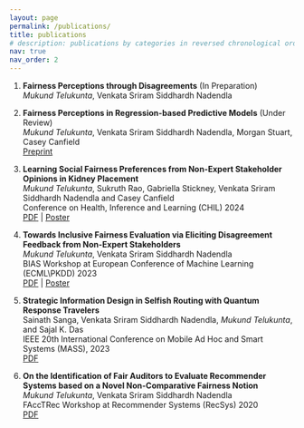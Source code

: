 ```yaml
---
layout: page
permalink: /publications/
title: publications
# description: publications by categories in reversed chronological order. generated by jekyll-scholar.
nav: true
nav_order: 2
---
```


1. **Fairness Perceptions through Disagreements** (In Preparation)\
   *Mukund Telukunta*, Venkata Sriram Siddhardh Nadendla

2. **Fairness Perceptions in Regression-based Predictive Models** (Under Review)\
   *Mukund Telukunta*, Venkata Sriram Siddhardh Nadendla, Morgan Stuart, Casey Canfield\
   [Preprint](https://arxiv.org/abs/2505.04886)

3. **Learning Social Fairness Preferences from Non-Expert Stakeholder Opinions in Kidney Placement**\
   *Mukund Telukunta*, Sukruth Rao, Gabriella Stickney, Venkata Sriram Siddhardh Nadendla and Casey Canfield\
   Conference on Health, Inference and Learning (CHIL) 2024\
   [PDF](https://proceedings.mlr.press/v248/telukunta24a.html) | [Poster](/mukund0911.github.io/assets/pdf/CHIL_Poster_Final.pdf) 

<!-- 2. **Driver Fatigue Prediction using Randomly Activated Neural Networks for Smart Ridesharing Platforms** (Under Review)\
   Sree Pooja Akula, *Mukund Telukunta*, and Venkata Sriram Siddhardh Nadendla\
   IEEE Transactions on Intelligent Transportation Systems, 2024 \
   [Preprint] -->

4. **Towards Inclusive Fairness Evaluation via Eliciting Disagreement Feedback from Non-Expert Stakeholders**\
   *Mukund Telukunta*, Venkata Sriram Siddhardh Nadendla\
   BIAS Workshop at European Conference of Machine Learning (ECML\PKDD) 2023\
   [PDF](https://arxiv.org/pdf/2304.03801) | [Poster](/mukund0911.github.io/assets/pdf/ECML_PKDD_Poster_Final.pdf)

5. **Strategic Information Design in Selfish Routing with Quantum Response Travelers**\
   Sainath Sanga, Venkata Sriram Siddhardh Nadendla, *Mukund Telukunta*, and Sajal K. Das\
   IEEE 20th International Conference on Mobile Ad Hoc and Smart Systems (MASS), 2023\
   [PDF](https://scholarsmine.mst.edu/cgi/viewcontent.cgi?article=2390&context=comsci_facwork)

6. **On the Identification of Fair Auditors to Evaluate Recommender Systems based on a Novel Non-Comparative Fairness Notion**\
   *Mukund Telukunta*, Venkata Sriram Siddhardh Nadendla\
   FAccTRec Workshop at Recommender Systems (RecSys) 2020\
   [PDF](https://arxiv.org/pdf/2009.04383)
